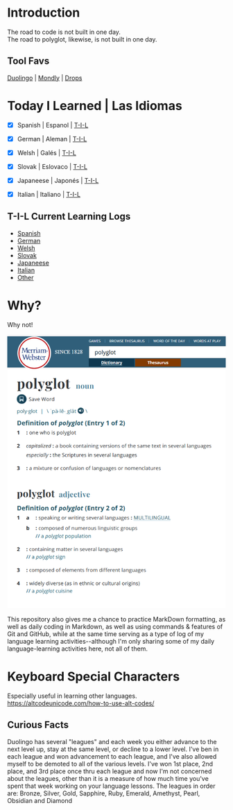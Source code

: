 # Introduction
The road to code is not built in one day.<br>
The road to polyglot, likewise, is not built in one day.<br>  


## Tool Favs
[Duolingo](https://www.duolingo.com/profile/EO4wellnes) | [Mondly](https://app.mondly.com/home) | [Drops](https://app.languagedrops.com/)


# Today I Learned | Las Idiomas 
-[x] Spanish | Espanol | [T-I-L](https://github.com/EO4wellness/T-I-L/tree/main/polyglot/espa%C3%B1ol)<br>
-[x] German | Aleman | [T-I-L](https://github.com/EO4wellness/T-I-L/tree/main/polyglot/aleman)<br> 
-[x] Welsh | Galés | [T-I-L](https://github.com/EO4wellness/T-I-L/tree/main/polyglot/gales)<br>
-[x] Slovak | Eslovaco | [T-I-L](https://github.com/EO4wellness/T-I-L/tree/main/polyglot/eslovaco)<br> 
-[x] Japaneese | Japonés | [T-I-L](https://github.com/EO4wellness/T-I-L/tree/main/polyglot/japon%C3%A9s)<br>
-[x] Italian | Italiano | [T-I-L](https://github.com/EO4wellness/T-I-L/tree/86669610db441e8521adeaccb15eaaa3b04d6310/polyglot/italiano)<br> 


## T-I-L Current Learning Logs
* [Spanish](https://github.com/EO4wellness/T-I-L/blob/main/polyglot/espa%C3%B1ol/2020_log.md)
* [German](https://github.com/EO4wellness/T-I-L/blob/main/polyglot/aleman/2020_log.md)
* [Welsh](https://github.com/EO4wellness/T-I-L/blob/main/polyglot/gales/2020_log.md) 
* [Slovak](https://github.com/EO4wellness/T-I-L/blob/main/polyglot/eslovaco/2020_log.md)
* [Japaneese](https://github.com/EO4wellness/T-I-L/blob/main/polyglot/japon%C3%A9s/2020_log.md)
* [Italian]()
* [Other]()


# Why?
Why not! 

![Polyglot Definition-MW](https://github.com/EO4wellness/T-I-L/blob/main/polyglot/images/polyglot.png)

This repository also gives me a chance to practice MarkDown formatting, as well as daily coding in Markdown, as well as using commands & features of Git and GitHub, while at the same time serving as a type of log of my language learning activities--although I'm only sharing some of my daily language-learning activities here, not all of them. 

# Keyboard Special Characters
Especially useful in learning other languages. https://altcodeunicode.com/how-to-use-alt-codes/ 

## Curious Facts
Duolingo has several "leagues" and each week you either advance to the next level up, stay at the same level, or decline to a lower level. I've ben in each league and won advancement to each league, and I've also allowed myself to be demoted to all of the various levels.  I've won 1st place, 2nd place, and 3rd place once thru each league and now I'm not concerned about the leagues, other than it is a measure of how much time you've spent that week working on your language lessons. The leagues in order are: Bronze, Silver, Gold, Sapphire, Ruby, Emerald, Amethyst, Pearl, Obsidian and Diamond
